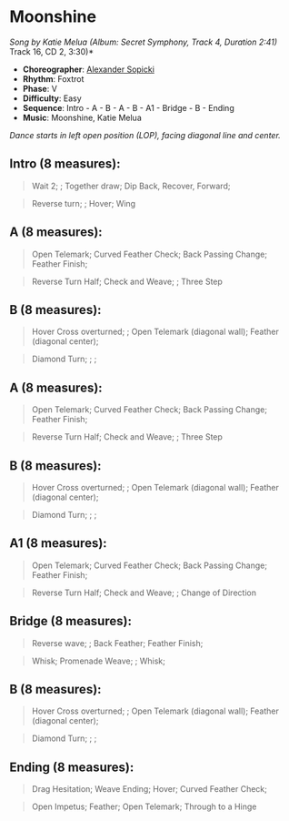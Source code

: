 # Moonshine
*Song by Katie Melua (Album: Secret Symphony, Track 4, Duration 2:41)* Track 16, CD 2, 3:30)*

* **Choreographer**: [Alexander Sopicki](mailto:cuesheets@gmx.net "cuesheets@gmx.net")
* **Rhythm**: Foxtrot
* **Phase**: V
* **Difficulty**: Easy
* **Sequence**: Intro - A - B - A - B - A1 - Bridge - B - Ending
* **Music**: Moonshine, Katie Melua

*Dance starts in left open position (LOP), facing diagonal line and center.*

## Intro (8 measures):
> Wait 2; ; Together draw; Dip Back, Recover, Forward;

> Reverse turn; ; Hover; Wing  

## A (8 measures):
> Open Telemark; Curved Feather Check; Back Passing Change; Feather Finish;

> Reverse Turn Half; Check and Weave; ; Three Step

## B (8 measures):
> Hover Cross overturned; ; Open Telemark (diagonal wall); Feather (diagonal center);

> Diamond Turn; ; ;

## A (8 measures):
> Open Telemark; Curved Feather Check; Back Passing Change; Feather Finish;

> Reverse Turn Half; Check and Weave; ; Three Step

## B (8 measures):
> Hover Cross overturned; ; Open Telemark (diagonal wall); Feather (diagonal center);

> Diamond Turn; ; ;

## A1 (8 measures):
> Open Telemark; Curved Feather Check; Back Passing Change; Feather Finish;

> Reverse Turn Half; Check and Weave; ; Change of Direction

## Bridge (8 measures):
> Reverse wave; ; Back Feather; Feather Finish;

> Whisk; Promenade Weave; ; Whisk;

## B (8 measures):
> Hover Cross overturned; ; Open Telemark (diagonal wall); Feather (diagonal center);

> Diamond Turn; ; ;

## Ending (8 measures):
> Drag Hesitation; Weave Ending; Hover; Curved Feather Check;

> Open Impetus; Feather; Open Telemark; Through to a Hinge
